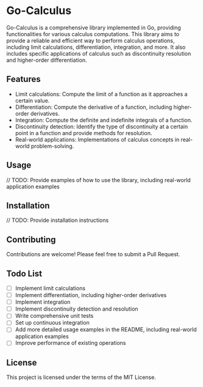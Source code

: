 # Go-Calculus

Go-Calculus is a comprehensive library implemented in Go, providing functionalities for various calculus computations. This library aims to provide a reliable and efficient way to perform calculus operations, including limit calculations, differentiation, integration, and more. It also includes specific applications of calculus such as discontinuity resolution and higher-order differentiation.

## Features

- Limit calculations: Compute the limit of a function as it approaches a certain value.
- Differentiation: Compute the derivative of a function, including higher-order derivatives.
- Integration: Compute the definite and indefinite integrals of a function.
- Discontinuity detection: Identify the type of discontinuity at a certain point in a function and provide methods for resolution.
- Real-world applications: Implementations of calculus concepts in real-world problem-solving.

## Usage

// TODO: Provide examples of how to use the library, including real-world application examples

## Installation

// TODO: Provide installation instructions

## Contributing

Contributions are welcome! Please feel free to submit a Pull Request.

## Todo List

- [ ] Implement limit calculations
- [ ] Implement differentiation, including higher-order derivatives
- [ ] Implement integration
- [ ] Implement discontinuity detection and resolution
- [ ] Write comprehensive unit tests
- [ ] Set up continuous integration
- [ ] Add more detailed usage examples in the README, including real-world application examples
- [ ] Improve performance of existing operations

## License

This project is licensed under the terms of the MIT License.
